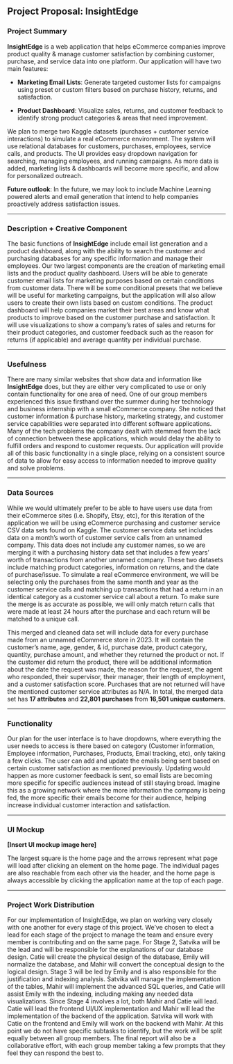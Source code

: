 ## Project Proposal: InsightEdge

### Project Summary

**InsightEdge** is a web application that helps eCommerce companies improve product 
quality & manage customer satisfaction by combining customer, purchase, and service data into 
one platform. Our application will have two main features:  

- **Marketing Email Lists**: Generate targeted customer lists for campaigns using preset or 
custom filters based on purchase history, returns, and satisfaction.  

- **Product Dashboard**: Visualize sales, returns, and customer feedback to identify strong 
product categories & areas that need improvement.  

We plan to merge two Kaggle datasets (purchases + customer service interactions) to simulate 
a real eCommerce environment. The system will use relational databases for customers, 
purchases, employees, service calls, and products. The UI provides easy dropdown navigation 
for searching, managing employees, and running campaigns. As more data is added, marketing 
lists & dashboards will become more specific, and allow for personalized outreach.  

**Future outlook**: In the future, we may look to include Machine Learning powered alerts and 
email generation that intend to help companies proactively address satisfaction issues.  

---

### Description + Creative Component

The basic functions of **InsightEdge** include email list generation and a product 
dashboard, along with the ability to search the customer and purchasing databases for any 
specific information and manage their employees. Our two largest components are the creation 
of marketing email lists and the product quality dashboard. Users will be able to generate 
customer email lists for marketing purposes based on certain conditions from customer data. 
There will be some conditional presets that we believe will be useful for marketing campaigns, 
but the application will also allow users to create their own lists based on custom conditions. 
The product dashboard will help companies market their best areas and know what products to 
improve based on the customer purchase and satisfaction. It will use visualizations to show a 
company’s rates of sales and returns for their product categories, and customer feedback such 
as the reason for returns (if applicable) and average quantity per individual purchase.  

---

### Usefulness

There are many similar websites that show data and information like **InsightEdge** does, 
but they are either very complicated to use or only contain functionality for one area of need. 
One of our group members experienced this issue firsthand over the summer during her 
technology and business internship with a small eCommerce company. She noticed that 
customer information & purchase history, marketing strategy, and customer service capabilities 
were separated into different software applications. Many of the tech problems the company 
dealt with stemmed from the lack of connection between these applications, which would delay 
the ability to fulfill orders and respond to customer requests. Our application will provide all of 
this basic functionality in a single place, relying on a consistent source of data to allow for easy 
access to information needed to improve quality and solve problems.  

---

### Data Sources

While we would ultimately prefer to be able to have users use data from their 
eCommerce sites (i.e. Shopify, Etsy, etc), for this iteration of the application we will be using 
eCommerce purchasing and customer service CSV data sets found on Kaggle. The customer 
service data set includes data on a month’s worth of customer service calls from an unnamed 
company. This data does not include any customer names, so we are merging it with a 
purchasing history data set that includes a few years’ worth of transactions from another 
unnamed company. These two datasets include matching product categories, information on 
returns, and the date of purchase/issue. To simulate a real eCommerce environment, we will be 
selecting only the purchases from the same month and year as the customer service calls and 
matching up transactions that had a return in an identical category as a customer service call 
about a return. To make sure the merge is as accurate as possible, we will only match return 
calls that were made at least 24 hours after the purchase and each return will be matched to a 
unique call.  

This merged and cleaned data set will include data for every purchase made from an 
unnamed eCommerce store in 2023. It will contain the customer’s name, age, gender, & id, 
purchase date, product category, quantity, purchase amount, and whether they returned the 
product or not. If the customer did return the product, there will be additional information about 
the date the request was made, the reason for the request, the agent who responded, their 
supervisor, their manager, their length of employment, and a customer satisfaction score. 
Purchases that are not returned will have the mentioned customer service attributes as N/A. In 
total, the merged data set has **17 attributes** and **22,801 purchases** from **16,501 unique 
customers**.  

---

### Functionality

Our plan for the user interface is to have dropdowns, where everything the user needs to 
access is there based on category (Customer information, Employee information, Purchases, 
Products, Email tracking, etc), only taking a few clicks. The user can add and update the emails 
being sent based on certain customer satisfaction as mentioned previously. Updating would 
happen as more customer feedback is sent, so email lists are becoming more specific for 
specific audiences instead of still staying broad. Imagine this as a growing network where the 
more information the company is being fed, the more specific their emails become for their 
audience, helping increase individual customer interaction and satisfaction.  

---

### UI Mockup

**[Insert UI mockup image here]**

The largest square is the home page and the arrows represent what page will load after clicking 
an element on the home page. The individual pages are also reachable from each other via the 
header, and the home page is always accessible by clicking the application name at the top of 
each page.  

---

### Project Work Distribution

For our implementation of InsightEdge, we plan on working very closely with one another 
for every stage of this project. We’ve chosen to elect a lead for each stage of the project to 
manage the team and ensure every member is contributing and on the same page. For Stage 2, 
Satvika will be the lead and will be responsible for the explanations of our database design. 
Catie will create the physical design of the database, Emily will normalize the database, and 
Mahir will convert the conceptual design to the logical design. Stage 3 will be led by Emily and is 
also responsible for the justification and indexing analysis. Satvika will manage the 
implementation of the tables, Mahir will implement the advanced SQL queries, and Catie will 
assist Emily with the indexing, including making any needed data visualizations. Since Stage 4 
involves a lot, both Mahir and Catie will lead. Catie will lead the frontend UI/UX implementation 
and Mahir will lead the implementation of the backend of the application. Satvika will work with 
Catie on the frontend and Emily will work on the backend with Mahir. At this point we do not 
have specific subtasks to identify, but the work will be split equally between all group members. 
The final report will also be a collaborative effort, with each group member taking a few prompts 
that they feel they can respond the best to.  
